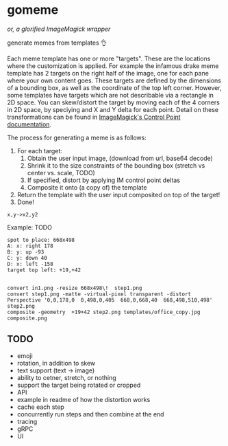 # gomeme
_or, a glorified ImageMagick wrapper_

generate memes from templates 👌

Each meme template has one or more "targets". These are the locations where the customization is applied. For example the infamous drake meme template has 2 targets on the right half of the image, one for each pane where your own content goes. These targets are defined by the dimensions of a bounding box, as well as the coordinate of the top left corner. However, some templates have targets which are not describable via a rectangle in 2D space. You can skew/distort the target by moving each of the 4 corners in 2D space, by speciying and X and Y delta for each point. Detail on these transformations can be found in [ImageMagick's Control Point documentation](http://www.imagemagick.org/Usage/distorts/#control_points).

The process for generating a meme is as follows:
1. For each target:
   1. Obtain the user input image, (download from url, base64 decode)
   2. Shrink it to the size constraints of the bounding box (stretch vs center vs. scale, TODO)
   3. If specified, distort by applying IM control point deltas
   4. Composite it onto (a copy of) the template
2. Return the template with the user input composited on top of the target!
3. Done!

`x,y->x2,y2`

Example: TODO


```
spot to place: 668x498
A: x: right 178
B: y: up -93
C: y: down 40
D: x: left -158
target top left: +19,+42


convert in1.png -resize 668x498\!  step1.png
convert step1.png -matte -virtual-pixel transparent -distort Perspective '0,0,178,0  0,498,0,405  668,0,668,40  668,498,510,498' step2.png
composite -geometry  +19+42 step2.png templates/office_copy.jpg composite.png
```

## TODO

* emoji
* rotation, in addition to skew
* text support (text -> image)
* ability to cetner, stretch, or nothing
* support the target being rotated or cropped
* API
* example in readme of how the distortion works
* cache each step
* concurrently run steps and then combine at the end
* tracing
* gRPC
* UI